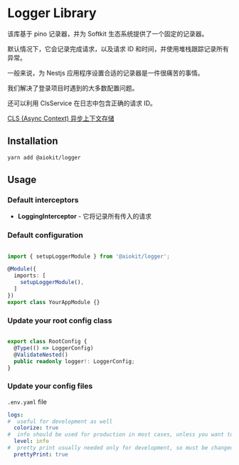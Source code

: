 # Logger Library

该库基于 pino 记录器，并为 Softkit 生态系统提供了一个固定的记录器。

默认情况下，它会记录完成请求，以及请求 ID 和时间，并使用堆栈跟踪记录所有异常。

一般来说，为 Nestjs 应用程序设置合适的记录器是一件很痛苦的事情。

我们解决了登录项目时遇到的大多数配置问题。

还可以利用 ClsService 在日志中包含正确的请求 ID。

[CLS (Async Context) 异步上下文存储](https://www.npmjs.com/package/nestjs-cls)
## Installation

```bash
yarn add @aiokit/logger
```

## Usage

### Default interceptors

- **LoggingInterceptor** - 它将记录所有传入的请求


### Default configuration

```typescript

import { setupLoggerModule } from '@aiokit/logger';

@Module({
  imports: [
    setupLoggerModule(),
  ]
})
export class YourAppModule {}

```

### Update your root config class

```typescript

export class RootConfig {
  @Type(() => LoggerConfig)
  @ValidateNested()
  public readonly logger!: LoggerConfig;
}

```

### Update your config files

`.env.yaml` file

```yaml
logs:
#  useful for development as well
  colorize: true
#  info should be used for production in most cases, unless you want to debug something
  level: info
#  pretty print usually needed only for development, so must be changed in .env-${env}.yaml files for deployment
  prettyPrint: true
```





